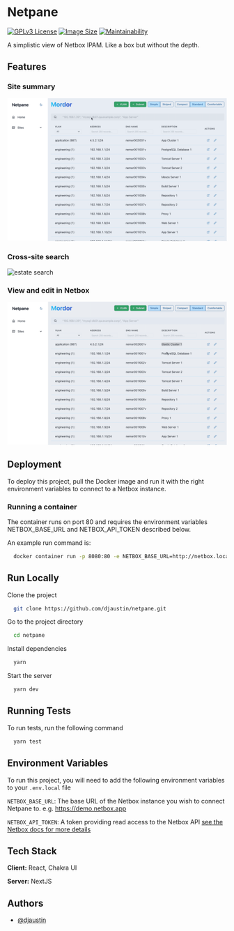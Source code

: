 # Netpane

[![GPLv3 License](https://img.shields.io/badge/License-GPL%20v3-yellow.svg)](https://opensource.org/licenses/)
[![Image Size](https://img.shields.io/docker/image-size/daustin/netpane)](https://hub.docker.com/repository/docker/daustin/netpane)
[![Maintainability](https://api.codeclimate.com/v1/badges/61b7b1623a37e38f0f3f/maintainability)](https://codeclimate.com/github/famous-warplane/netpane/maintainability)

A simplistic view of Netbox IPAM. Like a box but without the depth.

## Features

### Site summary
![site summary](./assets/site-summary.gif)
### Cross-site search
![estate search](./assets/estate-search.gif)
### View and edit in Netbox
![edit in netbox](./assets/edit-in-netbox.gif)

## Deployment

To deploy this project, pull the Docker image and run it with the right environment variables to connect to a Netbox instance.

### Running a container

The container runs on port 80 and requires the environment variables NETBOX_BASE_URL and NETBOX_API_TOKEN described below.

An example run command is:

```bash
  docker container run -p 8080:80 -e NETBOX_BASE_URL=http://netbox.local -e NETBOX_API_TOKEN=c51ac5bf08781ed980975db360fe1a999e3d7af4 daustin/netpane:latest
```

## Run Locally

Clone the project

```bash
  git clone https://github.com/djaustin/netpane.git
```

Go to the project directory

```bash
  cd netpane
```

Install dependencies

```bash
  yarn
```

Start the server

```bash
  yarn dev
```

## Running Tests

To run tests, run the following command

```bash
  yarn test
```

## Environment Variables

To run this project, you will need to add the following environment variables to your `.env.local` file

`NETBOX_BASE_URL`: The base URL of the Netbox instance you wish to connect Netpane to. e.g. https://demo.netbox.app

`NETBOX_API_TOKEN`: A token providing read access to the Netbox API [see the Netbox docs for more details](https://netbox.readthedocs.io/en/stable/rest-api/authentication/)

## Tech Stack

**Client:** React, Chakra UI

**Server:** NextJS

## Authors

- [@djaustin](https://www.github.com/djaustin)
